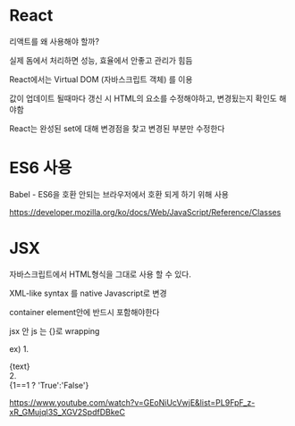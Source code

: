 # React

리액트를 왜 사용해야 할까?

실제 돔에서 처리하면 성능, 효율에서 안좋고 관리가 힘듬

React에서는 Virtual DOM (자바스크립트 객체) 를 이용

값이 업데이트 될때마다 갱신 시 HTML의 요소를 수정해야하고, 변경됬는지 확인도 해야함

React는 완성된 set에 대해 변경점을 찾고 변경된 부분만 수정한다

# ES6 사용

Babel - ES6을 호환 안되는 브라우저에서 호환 되게 하기 위해 사용

https://developer.mozilla.org/ko/docs/Web/JavaScript/Reference/Classes

# JSX

자바스크립트에서 HTML형식을 그대로 사용 할 수 있다.

XML-like syntax 를 native Javascript로 변경

container element안에 반드시 포함해야한다

jsx 안 js 는 {}로 wrapping

ex)
1.
 <div>{text}</div>
2.
 <div>{1==1 ? 'True':'False'}</div>


 https://www.youtube.com/watch?v=GEoNiUcVwjE&list=PL9FpF_z-xR_GMujql3S_XGV2SpdfDBkeC
